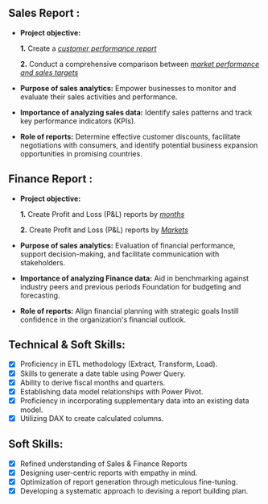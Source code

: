 ## Sales Report :


- **Project objective:** 

    **1.** Create a _[customer performance report](https://github.com/thedebanjanchowdhury/Excel-Sales-Analytics/blob/main/Customer%20Performace%20Report.pdf)_ 

    **2.** Conduct a comprehensive comparison between _[market performance and sales targets](https://github.com/thedebanjanchowdhury/Excel-Sales-Analytics/blob/main/Market%20Performance%20vs%20Target%20Report.pdf)_

- **Purpose of sales analytics:** Empower businesses to monitor and evaluate their sales activities and performance.

- **Importance of analyzing sales data:** Identify sales patterns and track key performance indicators (KPIs).

- **Role of reports:** Determine effective customer discounts, facilitate negotiations with consumers, and identify potential business expansion opportunities in promising countries.


## Finance Report :

- **Project objective:** 

    **1.** Create Profit and Loss (P&L) reports by _[months](https://github.com/thedebanjanchowdhury/Excel-Sales-Analytics/blob/main/P%20%26%20L%20Months.pdf)_ 

   **2.** Create Profit and Loss (P&L) reports by _[Markets](https://github.com/thedebanjanchowdhury/Excel-Sales-Analytics/blob/main/P%20%26%20L%20Year%20Countrywise.pdf)_

- **Purpose of sales analytics:** Evaluation of financial performance, support decision-making, and facilitate communication with stakeholders.

- **Importance of analyzing Finance data:** Aid in benchmarking against industry peers and previous periods Foundation for budgeting and forecasting.

- **Role of reports:** Align financial planning with strategic goals Instill confidence in the organization's financial outlook.


## Technical & Soft Skills:
- [x]	Proficiency in ETL methodology (Extract, Transform, Load).
- [x]	Skills to generate a date table using Power Query.
- [x]	Ability to derive fiscal months and quarters.
- [x]	Establishing data model relationships with Power Pivot.
- [x]	Proficiency in incorporating supplementary data into an existing data model.
- [x]	Utilizing DAX to create calculated columns.

## Soft Skills:
- [x]	Refined understanding of Sales & Finance Reports
- [x]	Designing user-centric reports with empathy in mind.
- [x]	Optimization of report generation through meticulous fine-tuning.
- [x]	Developing a systematic approach to devising a report building plan.
